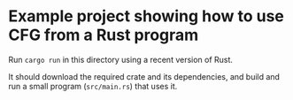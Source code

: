 # Example project showing how to use CFG from a Rust program

Run `cargo run` in this directory using a recent version of Rust.

It should download the required crate and its dependencies, and build and run a small program (`src/main.rs`) that uses it.
